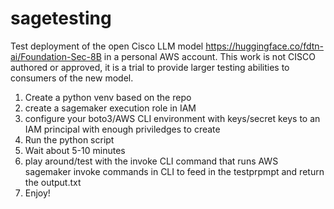 # sagetesting
Test deployment of the open Cisco LLM model https://huggingface.co/fdtn-ai/Foundation-Sec-8B in a personal AWS account.  This work is not CISCO authored or approved, it is a trial to provide larger testing abilities to consumers of the new model.

1. Create a python venv based on the repo
2. create a sagemaker execution role in IAM
3. configure your boto3/AWS CLI environment with keys/secret keys to an IAM principal with enough priviledges to create
4. Run the python script
5. Wait about 5-10 minutes
6. play around/test with the invoke CLI command that runs AWS sagemaker invoke commands in CLI to feed in the testprpmpt and return the output.txt
7. Enjoy!
